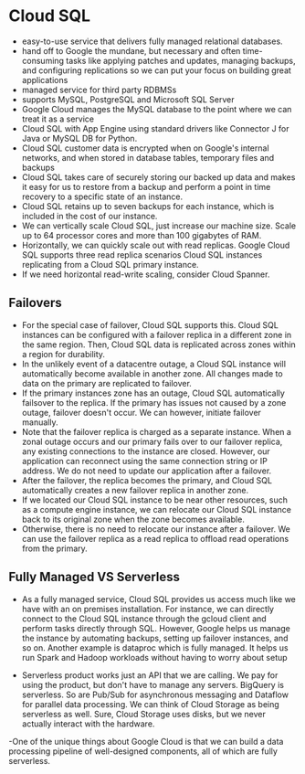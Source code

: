 # Cloud SQL

- easy-to-use service that delivers fully managed relational databases.
- hand off to Google the mundane, but necessary and often time-consuming tasks like applying patches and updates, managing backups, and configuring replications so we can put your focus on building great applications
- managed service for third party RDBMSs
- supports MySQL, PostgreSQL and Microsoft SQL Server
- Google Cloud manages the MySQL database to the point where we can treat it as a service
- Cloud SQL with App Engine using standard drivers like Connector J for Java or MySQL DB for Python.
- Cloud SQL customer data is encrypted when on Google's internal networks, and when stored in database tables, temporary files and backups
- Cloud SQL takes care of securely storing our backed up data and makes it easy for us to restore from a backup and perform a point in time recovery to a specific state of an instance.
- Cloud SQL retains up to seven backups for each instance, which is included in the cost of our instance.
- We can vertically scale Cloud SQL, just increase our machine size. Scale up to 64 processor cores and more than 100 gigabytes of RAM.
- Horizontally, we can quickly scale out with read replicas. Google Cloud SQL supports three read replica scenarios Cloud SQL instances replicating from a Cloud SQL primary instance.
- If we need horizontal read-write scaling, consider Cloud Spanner.

## Failovers

- For the special case of failover, Cloud SQL supports this. Cloud SQL instances can be configured with a failover replica in a different zone in the same region. Then, Cloud SQL data is replicated across zones within a region for durability.
- In the unlikely event of a datacentre outage, a Cloud SQL instance will automatically become available in another zone. All changes made to data on the primary are replicated to failover.
- If the primary instances zone has an outage, Cloud SQL automatically failsover to the replica. If the primary has issues not caused by a zone outage, failover doesn't occur. We can however, initiate failover manually.
- Note that the failover replica is charged as a separate instance. When a zonal outage occurs and our primary fails over to our failover replica, any existing connections to the instance are closed. However, our application can reconnect using the same connection string or IP address. We do not need to update our application after a failover.
- After the failover, the replica becomes the primary, and Cloud SQL automatically creates a new failover replica in another zone.
- If we located our Cloud SQL instance to be near other resources, such as a compute engine instance, we can relocate our Cloud SQL instance back to its original zone when the zone becomes available.
- Otherwise, there is no need to relocate our instance after a failover. We can use the failover replica as a read replica to offload read operations from the primary.

## Fully Managed VS Serverless

- As a fully managed service, Cloud SQL provides us access much like we have with an on premises installation. For instance, we can directly connect to the Cloud SQL instance through the gcloud client and perform tasks directly through SQL. However, Google helps us manage the instance by automating backups, setting up failover instances, and so on. Another example is dataproc which is fully managed. It helps us run Spark and Hadoop workloads without having to worry about setup

- Serverless product works just an API that we are calling. We pay for using the product, but don't have to manage any servers. BigQuery is serverless. So are Pub/Sub for asynchronous messaging and Dataflow for parallel data processing. We can think of Cloud Storage as being serverless as well. Sure, Cloud Storage uses disks, but we never actually interact with the hardware.

-One of the unique things about Google Cloud is that we can build a data processing pipeline of well-designed components, all of which are fully serverless.